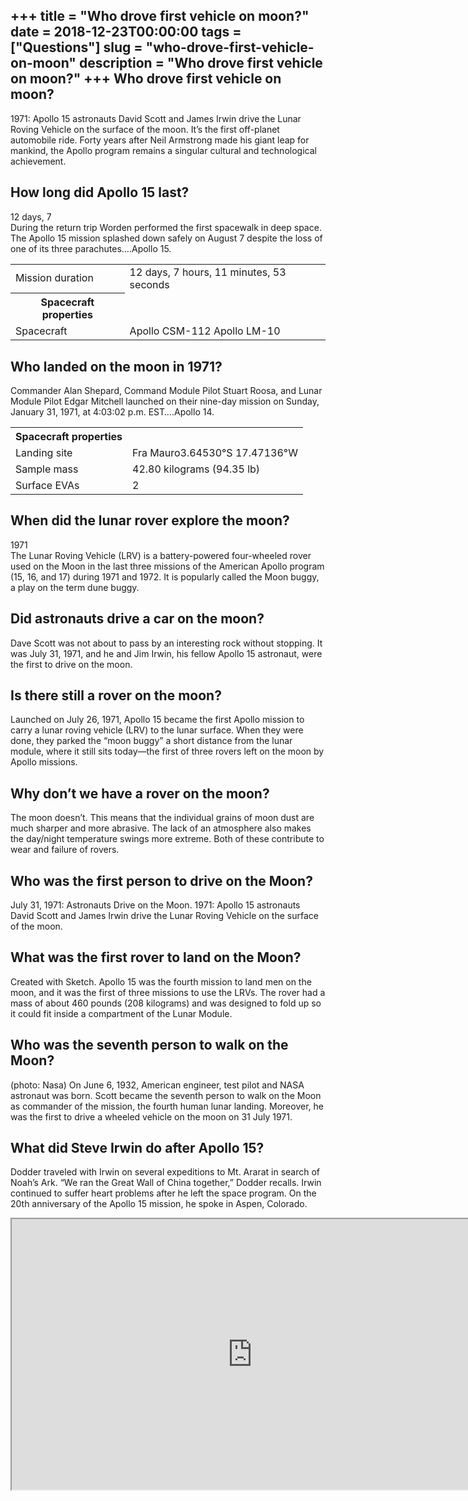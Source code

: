 +++
title = "Who drove first vehicle on moon?"
date = 2018-12-23T00:00:00
tags = ["Questions"]
slug = "who-drove-first-vehicle-on-moon"
description = "Who drove first vehicle on moon?"
+++
Who drove first vehicle on moon?
--------------------------------

1971: Apollo 15 astronauts David Scott and James Irwin drive the Lunar Roving Vehicle on the surface of the moon. It’s the first off-planet automobile ride. Forty years after Neil Armstrong made his giant leap for mankind, the Apollo program remains a singular cultural and technological achievement.

How long did Apollo 15 last?
----------------------------

12 days, 7  
During the return trip Worden performed the first spacewalk in deep space. The Apollo 15 mission splashed down safely on August 7 despite the loss of one of its three parachutes….Apollo 15.

<table><tr><td>Mission duration</td><td>12 days, 7 hours, 11 minutes, 53 seconds</td></tr><tr><th>Spacecraft properties</th></tr><tr><td>Spacecraft</td><td>Apollo CSM-112 Apollo LM-10</td></tr></table>

Who landed on the moon in 1971?
-------------------------------

Commander Alan Shepard, Command Module Pilot Stuart Roosa, and Lunar Module Pilot Edgar Mitchell launched on their nine-day mission on Sunday, January 31, 1971, at 4:03:02 p.m. EST….Apollo 14.

<table><tr><th>Spacecraft properties</th></tr><tr><td>Landing site</td><td>Fra Mauro3.64530°S 17.47136°W</td></tr><tr><td>Sample mass</td><td>42.80 kilograms (94.35 lb)</td></tr><tr><td>Surface EVAs</td><td>2</td></tr></table>

When did the lunar rover explore the moon?
------------------------------------------

1971  
The Lunar Roving Vehicle (LRV) is a battery-powered four-wheeled rover used on the Moon in the last three missions of the American Apollo program (15, 16, and 17) during 1971 and 1972. It is popularly called the Moon buggy, a play on the term dune buggy.

Did astronauts drive a car on the moon?
---------------------------------------

Dave Scott was not about to pass by an interesting rock without stopping. It was July 31, 1971, and he and Jim Irwin, his fellow Apollo 15 astronaut, were the first to drive on the moon.

Is there still a rover on the moon?
-----------------------------------

Launched on July 26, 1971, Apollo 15 became the first Apollo mission to carry a lunar roving vehicle (LRV) to the lunar surface. When they were done, they parked the “moon buggy” a short distance from the lunar module, where it still sits today—the first of three rovers left on the moon by Apollo missions.

Why don’t we have a rover on the moon?
--------------------------------------

The moon doesn’t. This means that the individual grains of moon dust are much sharper and more abrasive. The lack of an atmosphere also makes the day/night temperature swings more extreme. Both of these contribute to wear and failure of rovers.

Who was the first person to drive on the Moon?
----------------------------------------------

July 31, 1971: Astronauts Drive on the Moon. 1971: Apollo 15 astronauts David Scott and James Irwin drive the Lunar Roving Vehicle on the surface of the moon.

What was the first rover to land on the Moon?
---------------------------------------------

Created with Sketch. Apollo 15 was the fourth mission to land men on the moon, and it was the first of three missions to use the LRVs. The rover had a mass of about 460 pounds (208 kilograms) and was designed to fold up so it could fit inside a compartment of the Lunar Module.

Who was the seventh person to walk on the Moon?
-----------------------------------------------

(photo: Nasa) On June 6, 1932, American engineer, test pilot and NASA astronaut was born. Scott became the seventh person to walk on the Moon as commander of the mission, the fourth human lunar landing. Moreover, he was the first to drive a wheeled vehicle on the moon on 31 July 1971.

What did Steve Irwin do after Apollo 15?
----------------------------------------

Dodder traveled with Irwin on several expeditions to Mt. Ararat in search of Noah’s Ark. “We ran the Great Wall of China together,” Dodder recalls. Irwin continued to suffer heart problems after he left the space program. On the 20th anniversary of the Apollo 15 mission, he spoke in Aspen, Colorado.

<iframe allow="accelerometer; autoplay; clipboard-write; encrypted-media; gyroscope; picture-in-picture" allowfullscreen="" class="__youtube_prefs__  epyt-is-override  no-lazyload" data-no-lazy="1" data-origheight="433" data-origwidth="770" data-skipgform_ajax_framebjll="" height="433" id="_ytid_72261" loading="lazy" src="https://www.youtube.com/embed/hE5WUg6QRWE?enablejsapi=1&autoplay=0&cc_load_policy=0&cc_lang_pref=&iv_load_policy=1&loop=0&modestbranding=0&rel=1&fs=1&playsinline=0&autohide=2&theme=dark&color=red&controls=1&" title="YouTube player" width="770"></iframe>